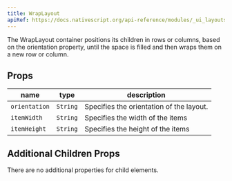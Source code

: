```yaml
---
title: WrapLayout
apiRef: https://docs.nativescript.org/api-reference/modules/_ui_layouts_wrap_layout_
---
```


The WrapLayout container positions its children in rows or columns, based on the orientation property, until the space is filled and then wraps them on a new row or column.

## Props

| name | type | description |
|------|------|-------------|
`orientation` | `String` | Specifies the orientation of the layout.
`itemWidth` | `String` | Specifies the width of the items
`itemHeight` | `String` | Specifies the height of the items


## Additional Children Props

There are no additional properties for child elements.
